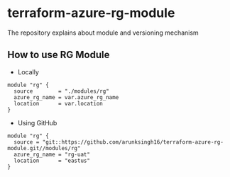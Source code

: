 # terraform-azure-rg-module
The repository explains about module and versioning mechanism

## How to use RG Module

- Locally
```
module "rg" {
  source        = "./modules/rg"
  azure_rg_name = var.azure_rg_name
  location      = var.location
}
```

- Using GitHub
```
module "rg" {
  source = "git::https://github.com/arunksingh16/terraform-azure-rg-module.git//modules/rg"
  azure_rg_name = "rg-uat"
  location      = "eastus"
}
``` 
